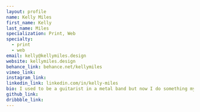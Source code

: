 ```yaml
---
layout: profile
name: Kelly Miles
first_name: Kelly
last_name: Miles
specialization: Print, Web
specialty:
  - print
  - web
email: kelly@kellymiles.design
website: kellymiles.design
behance_link: behance.net/kellymiles
vimeo_link:
instagram_link:
linkedin_link: linkedin.com/in/kelly-miles
bio: I used to be a guitarist in a metal band but now I do something my parents can tell their friends about.
github_link:
dribbble_link:
---
```

